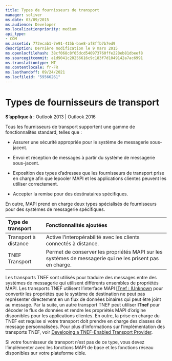```yaml
---
title: Types de fournisseurs de transport
manager: soliver
ms.date: 03/09/2015
ms.audience: Developer
ms.localizationpriority: medium
api_type:
- COM
ms.assetid: 772ecab1-7e91-415b-bae8-af8ffb7b7ed9
description: Dernière modification le 9 mars 2015
ms.openlocfilehash: 38cf068c8f05dcd540973760ffe228eb81dbeef8
ms.sourcegitcommit: a1d9041c20256616c9c183f7d1049142a7ac6991
ms.translationtype: MT
ms.contentlocale: fr-FR
ms.lasthandoff: 09/24/2021
ms.locfileid: "59566261"
---
```

# <a name="types-of-transport-providers"></a>Types de fournisseurs de transport

  
  
**S’applique à** : Outlook 2013 | Outlook 2016 
  
Tous les fournisseurs de transport supportent une gamme de fonctionnalités standard, telles que :
  
- Assurer une sécurité appropriée pour le système de messagerie sous-jacent.
    
- Envoi et réception de messages à partir du système de messagerie sous-jacent.
    
- Exposition des types d’adresses que les fournisseurs de transport prise en charge afin que lepooler MAPI et les applications clientes peuvent les utiliser correctement.
    
- Accepter la remise pour des destinataires spécifiques.
    
En outre, MAPI prend en charge deux types spécialisés de fournisseurs pour des systèmes de messagerie spécifiques.
  
|**Type de transport**|**Fonctionnalités ajoutées**|
|:-----|:-----|
|Transport à distance  <br/> |Active l’interopérabilité avec les clients connectés à distance.  <br/> |
|TNEF Transport  <br/> |Permet de conserver les propriétés MAPI sur les systèmes de messagerie qui ne les prisent pas en charge.  <br/> |
   
Les transports TNEF sont utilisés pour traduire des messages entre des systèmes de messagerie qui utilisent différents ensembles de propriétés MAPI. Les transports TNEF utilisent l’interface MAPI [ITnef : IUnknown](itnefiunknown.md) pour convertir les propriétés que le système de destination ne peut pas représenter directement en un flux de données binaires qui peut être joint au message. Par la suite, un autre transport TNEF peut utiliser **ITnef** pour décoder le flux de données et rendre les propriétés MAPI d’origine disponibles pour les applications clientes. En outre, la prise en charge du TNEF est requise si votre transport doit prendre en charge des classes de message personnalisées. Pour plus d’informations sur l’implémentation des transports TNEF, voir [Developing a TNEF-Enabled Transport Provider](developing-a-tnef-enabled-transport-provider.md).
  
Si votre fournisseur de transport n’est pas de ce type, vous devez l’implémenter avec les fonctions MAPI de base et les fonctions réseau disponibles sur votre plateforme cible.
  

